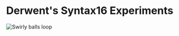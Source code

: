 Derwent's Syntax16 Experiments
====

![Swirly balls loop](https://github.com/derwentx/syntax16/blob/master/swirly%20balls%20inf%20loop.gif?raw=true)
